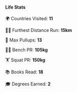 #### Life Stats

🌍 Countries Visited: 
**11**

🏃‍♂️ Furthest Distance Run:
**15km**


💪 Max Pullups:
**13**


🏋️‍♂️ Bench PR:
**105kg**


🏋️ Squat PR:
**150kg**


📚 Books Read:
**18**


🎓 Degrees Earned:
**2**
